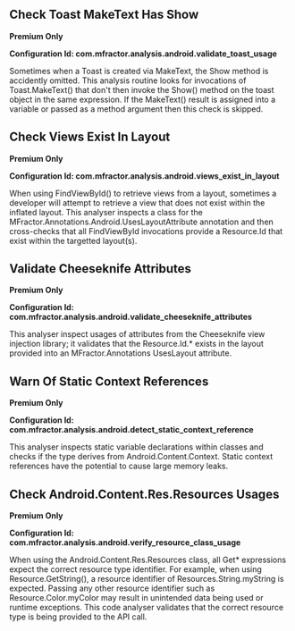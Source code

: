 ## Check Toast MakeText Has Show

**Premium Only**

**Configuration Id: com.mfractor.analysis.android.validate_toast_usage**

Sometimes when a Toast is created via MakeText, the Show method is accidently omitted. This analysis routine looks for invocations of Toast.MakeText() that don't then invoke the Show() method on the toast object in the same expression. If the MakeText() result is assigned into a variable or passed as a method argument then this check is skipped.

## Check Views Exist In Layout

**Premium Only**

**Configuration Id: com.mfractor.analysis.android.views_exist_in_layout**

When using FindViewById() to retrieve views from a layout, sometimes a developer will attempt to retrieve a view that does not exist within the inflated layout. This analyser inspects a class for the MFractor.Annotations.Android.UsesLayoutAttribute annotation and then cross-checks that all FindViewById invocations provide a Resource.Id that exist within the targetted layout(s).

## Validate Cheeseknife Attributes

**Premium Only**

**Configuration Id: com.mfractor.analysis.android.validate_cheeseknife_attributes**

This analyser inspect usages of attributes from the Cheeseknife view injection library; it validates that the Resource.Id.* exists in the layout provided into an MFractor.Annotations UsesLayout attribute.

## Warn Of Static Context References

**Premium Only**

**Configuration Id: com.mfractor.analysis.android.detect_static_context_reference**

This analyser inspects static variable declarations within classes and checks if the type derives from Android.Content.Context. Static context references have the potential to cause large memory leaks.

## Check Android.Content.Res.Resources Usages

**Premium Only**

**Configuration Id: com.mfractor.analysis.android.verify_resource_class_usage**

When using the Android.Content.Res.Resources class, all Get* expressions expect the correct resource type identifier. For example, when using Resource.GetString(), a resource identifier of Resources.String.myString is expected. Passing any other resource identifier such as Resource.Color.myColor may result in unintended data being used or runtime exceptions. This code analyser validates that the correct resource type is being provided to the API call.

